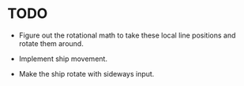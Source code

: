 # TODO

* Figure out the rotational math to take these local line positions and rotate them around.

* Implement ship movement.
* Make the ship rotate with sideways input.
